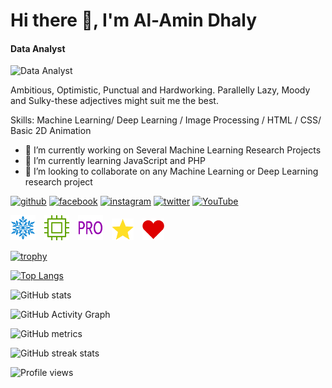 # Hi there 👋, I'm Al-Amin Dhaly
#### Data Analyst
![Data Analyst](https://scontent.fdac135-1.fna.fbcdn.net/v/t1.18169-9/12801172_1571203713206175_3353526141143907992_n.jpg?_nc_cat=103&ccb=1-7&_nc_sid=19026a&_nc_ohc=W5NIbKLQGOAAX-UjVeT&_nc_ht=scontent.fdac135-1.fna&oh=00_AT8qusMUs-DVSuJ_7redctRPQDKIcoBde_s3dTsa399xmQ&oe=63602CE6)

Ambitious, Optimistic, Punctual and Hardworking. Parallelly Lazy, Moody and Sulky-these adjectives might suit me the best.

Skills: Machine Learning/ Deep Learning / Image Processing / HTML / CSS/ Basic 2D Animation

- 🔭 I’m currently working on Several Machine Learning Research Projects 
- 🌱 I’m currently learning JavaScript and PHP 
- 👯 I’m looking to collaborate on any Machine Learning or Deep Learning research project 


[<img src='https://cdn.jsdelivr.net/npm/simple-icons@3.0.1/icons/github.svg' alt='github' height='40'>](https://github.com/alamindhaly)  [<img src='https://cdn.jsdelivr.net/npm/simple-icons@3.0.1/icons/facebook.svg' alt='facebook' height='40'>](https://www.facebook.com/alamin.dhaly.120.st/)  [<img src='https://cdn.jsdelivr.net/npm/simple-icons@3.0.1/icons/instagram.svg' alt='instagram' height='40'>](https://www.instagram.com/@a._d_h_a_l_y/)  [<img src='https://cdn.jsdelivr.net/npm/simple-icons@3.0.1/icons/twitter.svg' alt='twitter' height='40'>](https://twitter.com/@dhaly_al)  [<img src='https://cdn.jsdelivr.net/npm/simple-icons@3.0.1/icons/youtube.svg' alt='YouTube' height='40'>](https://www.youtube.com/channel/UCkcpFwgkHombZg3O4DATaWg)  

<a href='https://archiveprogram.github.com/'><img src='https://raw.githubusercontent.com/acervenky/animated-github-badges/master/assets/acbadge.gif' width='40' height='40'></a> <a href='https://docs.github.com/en/developers'><img src='https://raw.githubusercontent.com/acervenky/animated-github-badges/master/assets/devbadge.gif' width='40' height='40'></a> <a href='https://github.com/pricing'><img src='https://raw.githubusercontent.com/acervenky/animated-github-badges/master/assets/pro.gif' width='40' height='40'></a> <a href='https://stars.github.com/'><img src='https://raw.githubusercontent.com/acervenky/animated-github-badges/master/assets/starbadge.gif' width='35' height='35'></a> <a href='https://docs.github.com/en/github/supporting-the-open-source-community-with-github-sponsors'><img src='https://raw.githubusercontent.com/acervenky/animated-github-badges/master/assets/sponsorbadge.gif' width='35' height='35'></a> 

[![trophy](https://github-profile-trophy.vercel.app/?username=alamindhaly)](https://github.com/ryo-ma/github-profile-trophy)

[![Top Langs](https://github-readme-stats.vercel.app/api/top-langs/?username=alamindhaly)](https://github.com/anuraghazra/github-readme-stats)

![GitHub stats](https://github-readme-stats.vercel.app/api?username=alamindhaly&show_icons=true)  

![GitHub Activity Graph](https://activity-graph.herokuapp.com/graph?username=alamindhaly)  

![GitHub metrics](https://metrics.lecoq.io/alamindhaly)  

![GitHub streak stats](https://github-readme-streak-stats.herokuapp.com/?user=alamindhaly)  

![Profile views](https://gpvc.arturio.dev/alamindhaly)  
